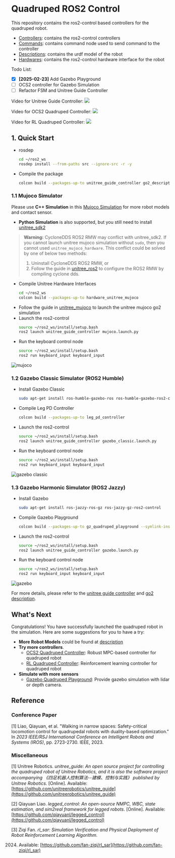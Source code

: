 # Quadruped ROS2 Control

This repository contains the ros2-control based controllers for the quadruped robot.

* [Controllers](controllers): contains the ros2-control controllers
* [Commands](commands): contains command node used to send command to the controller
* [Descriptions](descriptions): contains the urdf model of the robot
* [Hardwares](hardwares): contains the ros2-control hardware interface for the robot

Todo List:

- [x] **[2025-02-23]** Add Gazebo Playground
- [ ] OCS2 controller for Gazebo Simulation
- [ ] Refactor FSM and Unitree Guide Controller

Video for Unitree Guide Controller:
[![](http://i1.hdslb.com/bfs/archive/310e6208920985ac43015b2da31c01ec15e2c5f9.jpg)](https://www.bilibili.com/video/BV1aJbAeZEuo/)

Video for OCS2 Quadruped Controller:
[![](http://i0.hdslb.com/bfs/archive/e758ce019587032449a153cf897a543443b64bba.jpg)](https://www.bilibili.com/video/BV1UcxieuEmH/)

Video for RL Quadruped Controller:
[![](http://i0.hdslb.com/bfs/archive/9886e7f9ed06d7f880b5614cb2f4c3ec1d7bf85f.jpg)](https://www.bilibili.com/video/BV1QP1pYBE47/)

## 1. Quick Start

* rosdep
    ```bash
    cd ~/ros2_ws
    rosdep install --from-paths src --ignore-src -r -y
    ```
* Compile the package
    ```bash
    colcon build --packages-up-to unitree_guide_controller go2_description keyboard_input --symlink-install
    ```

### 1.1 Mujoco Simulator

Please use **C++ Simulation** in this [Mujoco Simulation](https://github.com/legubiao/unitree_mujoco) for more robot
models and contact sensor.

* **Python Simulation** is also supported, but you still need to
  install [unitree_sdk2](https://github.com/unitreerobotics/unitree_sdk2)

> **Warning:** CycloneDDS ROS2 RMW may conflict with unitree_sdk2. If you cannot launch unitree mujoco simulation
> without `sudo`, then you cannot used `unitree_mujoco_hardware`. This conflict could be solved by one of below two
> methods:
> 1. Uninstall CycloneDDS ROS2 RMW, or
> 2. Follow the guide in [unitree_ros2](https://github.com/unitreerobotics/unitree_ros2) to configure the ROS2 RMW by
     compiling cyclone dds.

* Compile Unitree Hardware Interfaces
    ```bash
    cd ~/ros2_ws
    colcon build --packages-up-to hardware_unitree_mujoco
    ```
* Follow the guide in [unitree_mujoco](https://github.com/legubiao/unitree_mujoco) to launch the unitree mujoco go2
  simulation
* Launch the ros2-control
    ```bash
    source ~/ros2_ws/install/setup.bash
    ros2 launch unitree_guide_controller mujoco.launch.py
    ```
* Run the keyboard control node
    ```bash
    source ~/ros2_ws/install/setup.bash
    ros2 run keyboard_input keyboard_input
    ```

![mujoco](.images/mujoco.png)

### 1.2 Gazebo Classic Simulator (ROS2 Humble)

* Install Gazebo Classic
  ```bash
  sudo apt-get install ros-humble-gazebo-ros ros-humble-gazebo-ros2-control
  ```
* Compile Leg PD Controller
    ```bash
    colcon build --packages-up-to leg_pd_controller
    ```
* Launch the ros2-control
    ```bash
    source ~/ros2_ws/install/setup.bash
    ros2 launch unitree_guide_controller gazebo_classic.launch.py
    ```
* Run the keyboard control node
    ```bash
    source ~/ros2_ws/install/setup.bash
    ros2 run keyboard_input keyboard_input
    ```

![gazebo classic](.images/gazebo_classic.png)

### 1.3 Gazebo Harmonic Simulator (ROS2 Jazzy)

* Install Gazebo
  ```bash
  sudo apt-get install ros-jazzy-ros-gz ros-jazzy-gz-ros2-control
  ```

* Compile Gazebo Playground
  ```bash
  colcon build --packages-up-to gz_quadruped_playground --symlink-install
  ```
* Launch the ros2-control
  ```bash
  source ~/ros2_ws/install/setup.bash
  ros2 launch unitree_guide_controller gazebo.launch.py
  ```
* Run the keyboard control node
    ```bash
    source ~/ros2_ws/install/setup.bash
    ros2 run keyboard_input keyboard_input
    ```

![gazebo](.images/gazebo.png)

For more details, please refer to the [unitree guide controller](controllers/unitree_guide_controller/)
and [go2 description](descriptions/unitree/go2_description/).

## What's Next
Congratulations! You have successfully launched the quadruped robot in the simulation. Here are some suggestions for you to have a try:
* **More Robot Models** could be found at [description](descriptions/)
* **Try more controllers**. 
  * [OCS2 Quadruped Controller](controllers/ocs2_quadruped_controller): Robust MPC-based controller for quadruped robot
  * [RL Quadruped Controller](controllers/rl_quadruped_controller): Reinforcement learning controller for quadruped robot
* **Simulate with more sensors**
  * [Gazebo Quadruped Playground](libraries/gz_quadruped_playground): Provide gazebo simulation with lidar or depth camera.

## Reference

### Conference Paper

[1] Liao, Qiayuan, et al. "Walking in narrow spaces: Safety-critical locomotion control for quadrupedal robots with
duality-based optimization." In *2023 IEEE/RSJ International Conference on Intelligent Robots and Systems (IROS)*, pp.
2723-2730. IEEE, 2023.

### Miscellaneous

[1] Unitree Robotics. *unitree\_guide: An open source project for controlling the quadruped robot of Unitree Robotics,
and it is also the software project accompanying 《四足机器人控制算法--建模、控制与实践》 published by Unitree
Robotics*. [Online].
Available: [https://github.com/unitreerobotics/unitree_guide](https://github.com/unitreerobotics/unitree_guide)

[2] Qiayuan Liao. *legged\_control: An open-source NMPC, WBC, state estimation, and sim2real framework for legged
robots*. [Online]. Available: [https://github.com/qiayuanl/legged_control](https://github.com/qiayuanl/legged_control)

[3] Ziqi Fan. *rl\_sar: Simulation Verification and Physical Deployment of Robot Reinforcement Learning Algorithm.*

2024. Available: [https://github.com/fan-ziqi/rl_sar](https://github.com/fan-ziqi/rl_sar) 